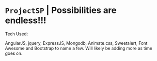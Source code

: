 # `ProjectSP` | Possibilities are endless!!!

Tech Used:

AngularJS, jquery, ExpressJS, Mongodb, Animate.css, Sweetalert, Font Awesome and Bootstrap to name a few. Will likely
 be adding more as time goes on.




